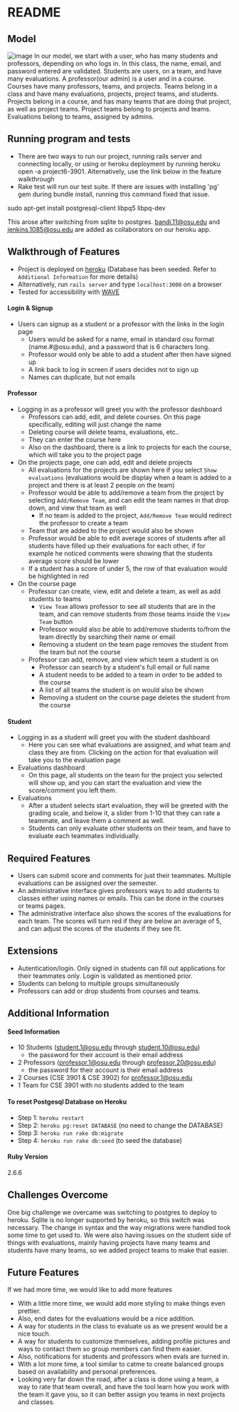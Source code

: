 # README

## Model
![image](https://user-images.githubusercontent.com/54641137/144972870-57352e3e-8d51-450b-b3f5-c5eea27fb5cb.png)
In our model, we start with a user, who has many students and professors, depending on who logs in. In this class, the name, email, and password entered are validated. Students are users, on a team, and have many evaluations. A professor(our admin) is a user and in a course. Courses have many professors, teams, and projects. Teams belong in a class and have many evaluations, projects, project teams, and students. Projects belong in a course, and has many teams that are doing that project, as well as project teams. Project teams belong to projects and teams. Evaluations belong to teams, assigned by admins. 

## Running program and tests
* There are two ways to run our project, running rails server and connecting locally, or using or heroku deployment by running heroku open -a project6-3901. Alternatively, use the link below in the feature walkthrough
* Rake test will run our test suite.
If there are issues with installing 'pg' gem during bundle install, running this command fixed that issue.

sudo apt-get install postgresql-client libpq5 libpq-dev

This arose after switching from sqlite to postgres.
bandi.11@osu.edu and jenkins.1085@osu.edu are added as collaborators on our heroku app.

## Walkthrough of Features
* Project is deployed on [heroku](https://project6-3901.herokuapp.com/) (Database has been seeded. Refer to `Additional Information` for more details)
* Alternatively, run `rails server` and type `localhost:3000` on a browser
* Tested for accessibility with [WAVE](https://wave.webaim.org/)
#### Login & Signup
* Users can signup as a student or a professor with the links in the login page
  * Users would be asked for a name, email in standard osu format (name.#@osu.edu), and a password that is 6 characters long. 
  * Professor would only be able to add a student after then have signed up
  * A link back to log in screen if users decides not to sign up
  * Names can duplicate, but not emails
#### Professor
* Logging in as a professor will greet you with the professor dashboard
  * Professors can add, edit, and delete courses. On this page specifically, editing will just change the name
  * Deleting course will delete teams, evaluations, etc..
  * They can enter the course here
  * Also on the dashboard, there is a link to projects for each the course, which will take you to the project page
* On the projects page, one can add, edit and delete projects
  * All evaluations for the projects are shown here if you select `Show evaluations` (evaluations would be display when a team is added to a project and there is at least 2 people on the team)
  * Professor would be able to add/remove a team from the project by selecting `Add/Remove Team`, and can edit the team names in that drop down, and view that team as well
    * If no team is added to the project, `Add/Remove Team` would redirect the professor to create a team
  * Team that are added to the project would also be shown
  * Professor would be able to edit average scores of students after all students have filled up their evaluations for each other, if for example he noticed comments were showing that the students average score should be lower
  * If a student has a score of under 5, the row of that evaluation would be highlighted in red
* On the course page
  * Professor can create, view, edit and delete a team, as well as add students to teams
    * `View Team` allows professor to see all students that are in the team, and can remove students from those teams inside the `View Team` button
    * Professor would also be able to add/remove students to/from the team directly by searching their name or email
    * Removing a student on the team page removes the student from the team but not the course
  * Professor can add, remove, and view which team a student is on
    * Professor can search by a student's full email or full name
    * A student needs to be added to a team in order to be added to the course 
    * A list of all teams the student is on would also be shown
    * Removing a student on the course page deletes the student from the course
#### Student
* Logging in as a student will greet you with the student dashboard
    * Here you can see what evaluations are assigned, and what team and class they are from. Clicking on the action for that evaluation will take you to the evaluation page
* Evaluations dashboard
    * On this page, all students on the team for the project you selected will show up, and you can start the evaluation and view the score/comment you left them.
* Evaluations
    * After a student selects start evaluation, they will be greeted with the grading scale, and below it, a slider from 1-10 that they can rate a teammate, and leave them a comment as well.
    * Students can only evaluate other students on their team, and have to evaluate each teammates individually.

## Required Features
* Users can submit score and comments for just their teammates. Multiple evaluations can be assigned over the semester.
* An administrative interface gives professors ways to add students to classes either using names or emails. This can be done in the courses or teams pages.
* The administrative interface also shows the scores of the evaluations for each team. The scores will turn red if they are below an average of 5, and can adjust the scores of the students if they see fit.

## Extensions
* Autentication/login. Only signed in students can fill out applications for their teammates only. Login is validated as mentioned prior.
* Students can belong to multiple groups simultaneously
* Professors can add or drop students from courses and teams.

## Additional Information
#### Seed Information 
* 10 Students (student.1@osu.edu through student.10@osu.edu)
  * the password for their account is their email address
* 2 Professors (professor.1@osu.edu through professor.20@osu.edu)
  * the password for their account is their email address
* 2 Courses (CSE 3901 & CSE 3902) for professor.1@osu.edu
* 1 Team for CSE 3901 with no students added to the team

#### To reset Postgesql Database on Heroku
* Step 1: `heroku restart`
* Step 2: `heroku pg:reset DATABASE` (no need to change the DATABASE)
* Step 3: `heroku run rake db:migrate`
* Step 4: `heroku run rake db:seed` (to seed the database)

#### Ruby Version
2.6.6

## Challenges Overcome
One big challenge we overcame was switching to postgres to deploy to heroku. Sqlite is no longer supported by heroku, so this switch was necessary. The change in syntax and the way migrations were handled took some time to get used to. We were also having issues on the student side of things with evaluations, mainly having projects have many teams and students have many teams, so we added project teams to make that easier. 

## Future Features
If we had more time, we would like to add more features
* With a little more time, we would add more styling to make things even prettier. 
* Also, end dates for the evaluations would be a nice addition.
* A way for students in the class to evaluate us as we present would be a nice touch.
* A way for students to customize themselves, adding profile pictures and ways to contact them so group members can find them easier. 
* Also, notifications for students and professors when evals are turned in. 
* With a lot more time, a tool similar to catme to create balanced groups based on availability and personal preferences.
* Looking very far down the road, after a class is done using a team, a way to rate that team overall, and have the tool learn how you work with the team it gave you, so it can better assign you teams in next projects and classes.

